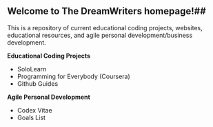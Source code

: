 ## Welcome to The DreamWriters homepage!##
This is a repository of current educational coding projects, websites, educational resources, and agile personal development/business development. 

**Educational Coding Projects**
* SoloLearn
* Programming for Everybody (Coursera)
* Github Guides

**Agile Personal Development**
* Codex Vitae
* Goals List


